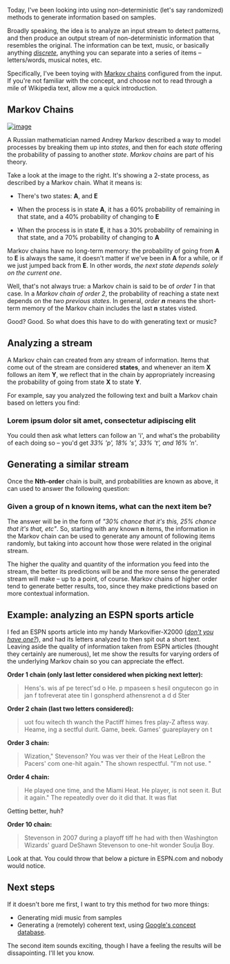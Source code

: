 Today, I've been looking into using non-deterministic (let's say randomized)
methods to generate information based on samples.

Broadly speaking, the idea is to analyze an input stream to detect patterns, and
then produce an output stream of non-deterministic information that resembles
the original. The information can be text, music, or basically anything
[_discrete_](http://en.wikipedia.org/wiki/Discrete_space), anything you can
separate into a series of items – letters/words, musical notes, etc.

Specifically, I've been toying with [Markov
chains](http://en.wikipedia.org/wiki/Markov_chain) configured from the input. If
you're not familiar with the concept, and choose not to read through a mile of
Wikipedia text, allow me a quick introduction.

## Markov Chains

[![image](http://upload.wikimedia.org/wikipedia/commons/thumb/2/2b/Markovkate_01.svg/220px-Markovkate_01.svg.png "2-state Markov chain")](http://en.wikipedia.org/wiki/Markov_chain)

A Russian mathematician named Andrey Markov described a way to model processes
by breaking them up into _states_, and then for each _state_ offering the
probability of passing to another _state_. _Markov chains_ are part of his
theory.

Take a look at the image to the right. It's showing a 2-state process, as
described by a Markov chain. What it means is:

*   There's two states: **A**, and **E**

*   When the process is in state **A**, it has a 60% probability of remaining in
that state, and a 40% probability of changing to **E**

*   When the process is in state **E**, it has a 30% probability of remaining in
that state, and a 70% probability of changing to **A**

Markov chains have no long-term memory: the probability of going from **A** to
**E** is always the same, it doesn't matter if we've been in **A** for a while,
or if we just jumped back from **E**. In other words, _the next state depends
solely on the current one_.

Well, that's not always true: a Markov chain is said to be of _order 1_ in that
case. In a _Markov chain of order 2_, the probability of reaching a state next
depends on the _two previous states_. In general, _order **n**_ means the
short-term memory of the Markov chain includes the last **n** states visted.

Good? Good. So what does this have to do with generating text or music?

## Analyzing a stream

A Markov chain can created from any stream of information. Items that come out
of the stream are considered **states**, and whenever an item **X** follows an
item **Y**, we reflect that in the chain by appropriately increasing the
probability of going from state **X** to state **Y**.

For example, say you analyzed the following text and built a Markov chain based
on letters you find:

### Lorem ipsum dolor sit amet, consectetur adipiscing elit

You could then ask what letters can follow an 'i', and what's the probability of
each doing so – you'd get _33% 'p', 18% 's', 33% 't', and 16% 'n'_.

## Generating a similar stream

Once the **Nth-order** chain is built, and probabilities are known as above, it
can used to answer the following question:

### Given a group of **n** known items, what can the next item be?

The answer will be in the form of _"30% chance that it's this, 25% chance that
it's that, etc"_. So, starting with any known **n** items, the information in
the Markov chain can be used to generate any amount of following items randomly,
but taking into account how those were related in the original stream.

The higher the quality and quantity of the information you feed into the stream,
the better its predictions will be and the more sense the generated stream will
make – up to a point, of course. Markov chains of higher order tend to
generate better results, too, since they make predictions based on more
contextual information.

## Example: analyzing an ESPN sports article

I fed an ESPN sports article into my handy Markovifier-X2000 (_[don't you have
one?](https://gist.github.com/2732680)_), and had its letters analyzed to then
spit out a short text. Leaving aside the quality of information taken from ESPN
articles (thought they certainly are numerous), let me show the results for
varying orders of the underlying Markov chain so you can appreciate the effect.

**Order 1 chain (only last letter considered when picking next letter):**

> Hens's. wis af pe terect'sd o He. p mpaseen s hesil ongutecon go in jan f
tofreverat atee tin l gonspherd athensrenot a d d Ster

**Order 2 chain (last two letters considered):**

> uot fou witech th wanch the Pactiff himes fres play-Z aftess way. Heame, ing a
sectful durit. Game, beek. Games' guareplayery on t

**Order 3 chain:**

> Wization," Stevenson? You was ver their of the Heat LeBron the Pacers' com
one-hit again." The shown respectful. "I'm not use. "

**Order 4 chain:**

> He played one time, and the Miami Heat. He player, is not seen it. But it
again." The repeatedly over do it did that. It was flat

Getting better, huh?

**Order 10 chain:**

> Stevenson in 2007 during a playoff tiff he had with then Washington Wizards'
guard DeShawn Stevenson to one-hit wonder Soulja Boy.

Look at that. You could throw that below a picture in ESPN.com and nobody would
notice.

## Next steps

If it doesn't bore me first, I want to try this method for two more things:

*   Generating midi music from samples
*   Generating a (remotely) coherent text, using [Google's concept
database](http://googleresearch.blogspot.com.ar/2012/05/from-words-to-concepts-and-back.html).

The second item sounds exciting, though I have a feeling the results will be
dissapointing. I'll let you know.
